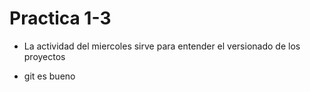 # Practica 1-3

- La actividad del miercoles sirve para entender el versionado de los proyectos


- git es bueno